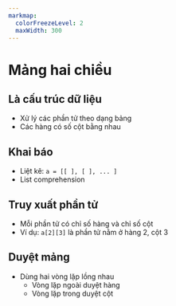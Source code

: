 ```yaml
---
markmap:
  colorFreezeLevel: 2
  maxWidth: 300
---
```


# Mảng hai chiều

## Là cấu trúc dữ liệu

- Xử lý các phần tử theo dạng bảng
- Các hàng có số cột bằng nhau

## Khai báo

- Liệt kê: `a = [[ ], [ ], ... ]`
- List comprehension

## Truy xuất phần tử

- Mỗi phần tử có chỉ số hàng và chỉ số cột
- Ví dụ: `a[2][3]` là phần tử nằm ở hàng 2, cột 3 

## Duyệt mảng

- Dùng hai vòng lặp lồng nhau
    - Vòng lặp ngoài duyệt hàng  
    - Vòng lặp trong duyệt cột